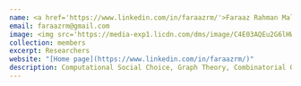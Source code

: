 ```yaml
---
name: <a href='https://www.linkedin.com/in/faraazrm/'>Faraaz Rahman Mallick</a>
email: faraazrm@gmail.com
image: <img src='https://media-exp1.licdn.com/dms/image/C4E03AQEu2G6lHWrQ6Q/profile-displayphoto-shrink_800_800/0/1635145776284?e=1645056000&v=beta&t=B4kv_l10Xqe20AAL52AdqpTHBUOyfzmPPuFcfADaOCY" style="float:left; margin:0px 10px 0px 0px;">
collection: members
excerpt: Researchers
website: "[Home page](https://www.linkedin.com/in/faraazrm/)"
description: Computational Social Choice, Graph Theory, Combinatorial Optimisation, Economics, ML.  
---
```


